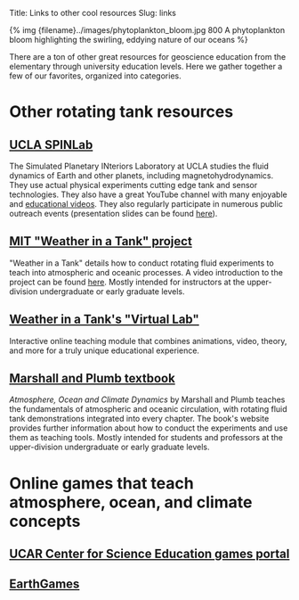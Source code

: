 Title: Links to other cool resources
Slug: links

{% img {filename}../images/phytoplankton_bloom.jpg 800 A phytoplankton bloom highlighting the swirling, eddying nature of our oceans %}

There are a ton of other great resources for geoscience education from
the elementary through university education levels.  Here we gather
together a few of our favorites, organized into categories.

# Other rotating tank resources

## [UCLA SPINLab](http://spinlab.ess.ucla.edu/)

The Simulated Planetary INteriors Laboratory at UCLA studies the fluid
dynamics of Earth and other planets, including magnetohydrodynamics.
They use actual physical experiments cutting edge tank and sensor
technologies.  They also have a great YouTube channel with many
enjoyable and [educational
videos](https://www.youtube.com/user/spinlabucla).  They also
regularly participate in numerous public outreach events (presentation
slides can be found
[here](http://spinlab.ess.ucla.edu/wp-content/uploads/2014/01/Aurnou-TurntableRecipes-EYU2011.pdf)).

## [MIT "Weather in a Tank" project](http://weathertank.mit.edu/)

"Weather in a Tank" details how to conduct rotating fluid experiments
to teach into atmospheric and oceanic processes.  A video introduction
to the project can be found [here](https://youtu.be/uWdKVpQ94Ns).
Mostly intended for instructors at the upper-division undergraduate or
early graduate levels.

## [Weather in a Tank's "Virtual Lab"](http://lab.rotating.co)

Interactive online teaching module that combines animations, video,
theory, and more for a truly unique educational experience.

## [Marshall and Plumb textbook](http://marshallplumb.mit.edu/)

*Atmosphere, Ocean and Climate Dynamics* by Marshall and Plumb teaches
the fundamentals of atmospheric and oceanic circulation, with rotating
fluid tank demonstrations integrated into every chapter.  The book's
website provides further information about how to conduct the
experiments and use them as teaching tools.  Mostly intended for
students and professors at the upper-division undergraduate or early
graduate levels.

# Online games that teach atmosphere, ocean, and climate concepts

## [UCAR Center for Science Education games portal](https://scied.ucar.edu/games)

## [EarthGames](https://earthgames.org/)
